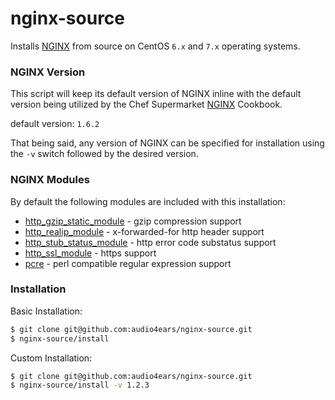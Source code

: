 # nginx-source

Installs [NGINX](https://www.nginx.com/resources/wiki/) from source on CentOS ```6.x``` and ```7.x``` operating systems.

### NGINX Version

This script will keep its default version of NGINX inline with the default version being utilized by the Chef Supermarket [NGINX](https://supermarket.chef.io/cookbooks/nginx) Cookbook.

default version: ```1.6.2```

That being said, any version of NGINX can be specified for installation using the ```-v``` switch followed by the desired version.

### NGINX Modules

By default the following modules are included with this installation:

- [http_gzip_static_module](http://nginx.org/en/docs/http/ngx_http_gzip_static_module.html) - gzip compression support
- [http_realip_module](http://nginx.org/en/docs/http/ngx_http_realip_module.html) - x-forwarded-for http header support
- [http_stub_status_module](http://nginx.org/en/docs/http/ngx_http_stub_status_module.html) - http error code substatus support
- [http_ssl_module](http://nginx.org/en/docs/http/ngx_http_ssl_module.html) - https support
- [pcre](http://www.pcre.org/) - perl compatible regular expression support

### Installation

Basic Installation:

```bash
$ git clone git@github.com:audio4ears/nginx-source.git
$ nginx-source/install
```

Custom Installation:

```bash
$ git clone git@github.com:audio4ears/nginx-source.git
$ nginx-source/install -v 1.2.3
```
